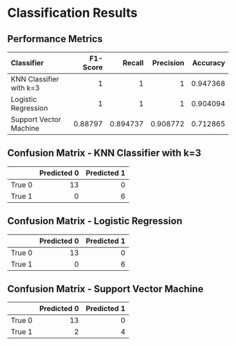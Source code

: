 # Classification Results

## Performance Metrics

| Classifier              |   F1-Score |   Recall |   Precision |   Accuracy |
|:------------------------|-----------:|---------:|------------:|-----------:|
| KNN Classifier with k=3 |    1       | 1        |    1        |   0.947368 |
| Logistic Regression     |    1       | 1        |    1        |   0.904094 |
| Support Vector Machine  |    0.88797 | 0.894737 |    0.908772 |   0.712865 |

## Confusion Matrix - KNN Classifier with k=3

|        |   Predicted 0 |   Predicted 1 |
|:-------|--------------:|--------------:|
| True 0 |            13 |             0 |
| True 1 |             0 |             6 |

## Confusion Matrix - Logistic Regression

|        |   Predicted 0 |   Predicted 1 |
|:-------|--------------:|--------------:|
| True 0 |            13 |             0 |
| True 1 |             0 |             6 |

## Confusion Matrix - Support Vector Machine

|        |   Predicted 0 |   Predicted 1 |
|:-------|--------------:|--------------:|
| True 0 |            13 |             0 |
| True 1 |             2 |             4 |